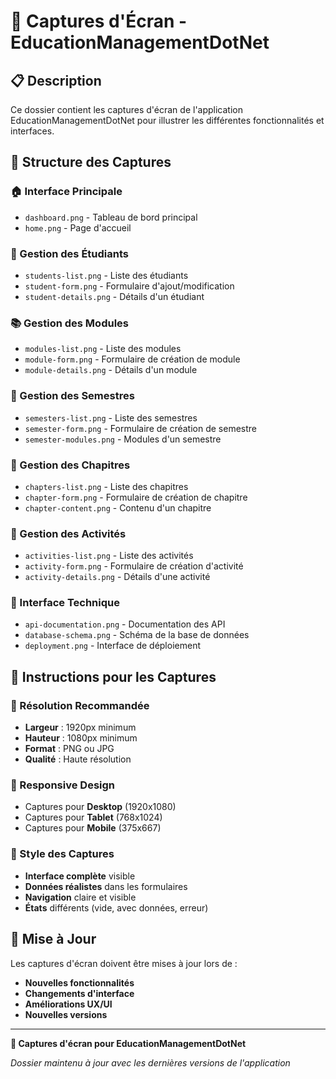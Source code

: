 # 📸 Captures d'Écran - EducationManagementDotNet

## 📋 Description

Ce dossier contient les captures d'écran de l'application EducationManagementDotNet pour illustrer les différentes fonctionnalités et interfaces.

## 📁 Structure des Captures

### 🏠 Interface Principale
- `dashboard.png` - Tableau de bord principal
- `home.png` - Page d'accueil

### 👥 Gestion des Étudiants
- `students-list.png` - Liste des étudiants
- `student-form.png` - Formulaire d'ajout/modification
- `student-details.png` - Détails d'un étudiant

### 📚 Gestion des Modules
- `modules-list.png` - Liste des modules
- `module-form.png` - Formulaire de création de module
- `module-details.png` - Détails d'un module

### 🎯 Gestion des Semestres
- `semesters-list.png` - Liste des semestres
- `semester-form.png` - Formulaire de création de semestre
- `semester-modules.png` - Modules d'un semestre

### 📖 Gestion des Chapitres
- `chapters-list.png` - Liste des chapitres
- `chapter-form.png` - Formulaire de création de chapitre
- `chapter-content.png` - Contenu d'un chapitre

### 🎪 Gestion des Activités
- `activities-list.png` - Liste des activités
- `activity-form.png` - Formulaire de création d'activité
- `activity-details.png` - Détails d'une activité

### 🔧 Interface Technique
- `api-documentation.png` - Documentation des API
- `database-schema.png` - Schéma de la base de données
- `deployment.png` - Interface de déploiement

## 📝 Instructions pour les Captures

### 🎯 Résolution Recommandée
- **Largeur** : 1920px minimum
- **Hauteur** : 1080px minimum
- **Format** : PNG ou JPG
- **Qualité** : Haute résolution

### 📱 Responsive Design
- Captures pour **Desktop** (1920x1080)
- Captures pour **Tablet** (768x1024)
- Captures pour **Mobile** (375x667)

### 🎨 Style des Captures
- **Interface complète** visible
- **Données réalistes** dans les formulaires
- **Navigation** claire et visible
- **États** différents (vide, avec données, erreur)

## 🔄 Mise à Jour

Les captures d'écran doivent être mises à jour lors de :
- **Nouvelles fonctionnalités**
- **Changements d'interface**
- **Améliorations UX/UI**
- **Nouvelles versions**

---

**📸 Captures d'écran pour EducationManagementDotNet**

*Dossier maintenu à jour avec les dernières versions de l'application*

